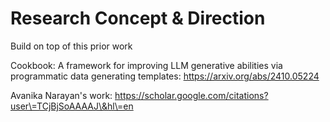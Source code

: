 # Research Concept & Direction

Build on top of this prior work

Cookbook: A framework for improving LLM generative abilities via programmatic data generating templates:
https://arxiv.org/abs/2410.05224

Avanika Narayan's work: https://scholar.google.com/citations?user\=TCjBjSoAAAAJ\&hl\=en